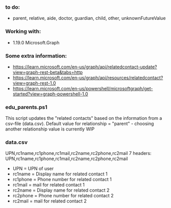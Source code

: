 ### to do:
* parent, relative, aide, doctor, guardian, child, other, unknownFutureValue

### Working with:
 * 1.19.0               Microsoft.Graph

### Some extra information:
* https://learn.microsoft.com/en-us/graph/api/relatedcontact-update?view=graph-rest-beta&tabs=http
* https://learn.microsoft.com/en-us/graph/api/resources/relatedcontact?view=graph-rest-1.0
* https://learn.microsoft.com/en-us/powershell/microsoftgraph/get-started?view=graph-powershell-1.0





### edu_parents.ps1

This script updates the "related contacts" based on the information from a csv-file (data.csv). 
Default value for relationship = "parent" - choosing another relationship value is currently WIP

### data.csv
UPN,rc1name,rc1phone,rc1mail,rc2name,rc2phone,rc2mail
7  headers: UPN,rc1name,rc1phone,rc1mail,rc2name,rc2phone,rc2mail

* UPN = UPN of user
* rc1name = Display name for related contact 1
* rc1phone = Phone number for related contact 1
* rc1mail = mail for related contact 1
* rc2name = Display name for related contact 2
* rc2phone = Phone number for related contact 2
* rc2mail = mail for related contact 2
